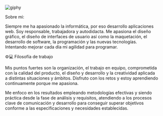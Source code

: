 
![giphy](https://github.com/Rosten1805/Rosten1805/assets/123247001/dafd93f8-85dc-4159-9b56-4f35d2958302)

Sobre mi:

Siempre me ha apasionado la informática, por eso desarrollo aplicaciones web.
Soy responsable, trabajadora y autodidacta. Me apasiona el diseño gráfico, el diseño de interfaces de usuario así como la maquetación, el desarrollo de software, la programación y las nuevas tecnologías. Intentando mejorar cada día mi agilidad para programar.

⚙️💻 Filosofía de trabajo

Mis puntos fuertes son la organización, el trabajo en equipo, comprometida con la calidad del producto, el diseño y desarrollo y la creatividad aplicada a distintas situaciones y ámbitos. Disfruto con los retos y estoy aprendiendo continuamente porque me apasiona.

Me enfoco en los resultados empleando metodologías efectivas y siendo práctica desde la fase de análisis y requisitos, atendiendo a los procesos clave de comunicación y desarrollo para conseguir superar objetivos conforme a las especificaciones y necesidades establecidas.
